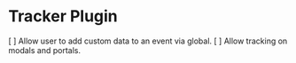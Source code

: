 # Tracker Plugin

[ ] Allow user to add custom data to an event via global.
[ ] Allow tracking on modals and portals.